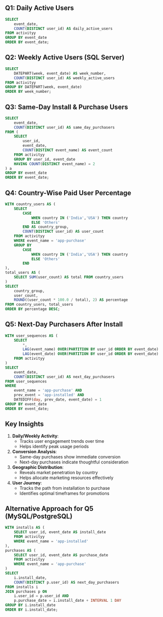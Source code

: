 ## Q1: Daily Active Users

```SQL
SELECT
    event_date,
    COUNT(DISTINCT user_id) AS daily_active_users
FROM activityy
GROUP BY event_date
ORDER BY event_date;
```

## Q2: Weekly Active Users (SQL Server)

```SQL
SELECT
    DATEPART(week, event_date) AS week_number,
    COUNT(DISTINCT user_id) AS weekly_active_users
FROM activityy
GROUP BY DATEPART(week, event_date)
ORDER BY week_number;
```

## Q3: Same-Day Install & Purchase Users

```SQL
SELECT
    event_date,
    COUNT(DISTINCT user_id) AS same_day_purchasers
FROM (
    SELECT
        user_id,
        event_date,
        COUNT(DISTINCT event_name) AS event_count
    FROM activityy
    GROUP BY user_id, event_date
    HAVING COUNT(DISTINCT event_name) = 2
) a
GROUP BY event_date
ORDER BY event_date;
```

## Q4: Country-Wise Paid User Percentage

```SQL
WITH country_users AS (
    SELECT
        CASE
            WHEN country IN ('India','USA') THEN country
            ELSE 'Others'
        END AS country_group,
        COUNT(DISTINCT user_id) AS user_count
    FROM activityy
    WHERE event_name = 'app-purchase'
    GROUP BY
        CASE
            WHEN country IN ('India','USA') THEN country
            ELSE 'Others'
        END
),
total_users AS (
    SELECT SUM(user_count) AS total FROM country_users
)
SELECT
    country_group,
    user_count,
    ROUND((user_count * 100.0 / total), 2) AS percentage
FROM country_users, total_users
ORDER BY percentage DESC;
```

## Q5: Next-Day Purchasers After Install

```SQL
WITH user_sequences AS (
    SELECT
        *,
        LAG(event_name) OVER(PARTITION BY user_id ORDER BY event_date) AS prev_event,
        LAG(event_date) OVER(PARTITION BY user_id ORDER BY event_date) AS prev_date
    FROM activityy
)
SELECT
    event_date,
    COUNT(DISTINCT user_id) AS next_day_purchasers
FROM user_sequences
WHERE
    event_name = 'app-purchase' AND
    prev_event = 'app-installed' AND
    DATEDIFF(day, prev_date, event_date) = 1
GROUP BY event_date
ORDER BY event_date;
```

## Key Insights

1. **Daily/Weekly Activity**:
    - Tracks user engagement trends over time
    - Helps identify peak usage periods
2. **Conversion Analysis**:
    - Same-day purchases show immediate conversion
    - Next-day purchases indicate thoughtful consideration
3. **Geographic Distribution**:
    - Reveals market penetration by country
    - Helps allocate marketing resources effectively
4. **User Journey**:
    - Tracks the path from installation to purchase
    - Identifies optimal timeframes for promotions

## Alternative Approach for Q5 (MySQL/PostgreSQL)

```SQL
WITH installs AS (
    SELECT user_id, event_date AS install_date
    FROM activityy
    WHERE event_name = 'app-installed'
),
purchases AS (
    SELECT user_id, event_date AS purchase_date
    FROM activityy
    WHERE event_name = 'app-purchase'
)
SELECT
    i.install_date,
    COUNT(DISTINCT p.user_id) AS next_day_purchasers
FROM installs i
JOIN purchases p ON
    i.user_id = p.user_id AND
    p.purchase_date = i.install_date + INTERVAL 1 DAY
GROUP BY i.install_date
ORDER BY i.install_date;
```
